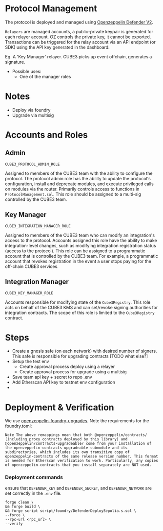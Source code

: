 # Protocol Management

The protocol is deployed and managed using [Openzeppelin Defender V2](https://docs.openzeppelin.com/defender/v2/).

`Relayers` are managed accounts, a public-private keypair is generated for each relayer account. OZ controls the private key, it cannot be exported. Transactions can be triggered for the relay account via an API endpoint (or SDK) using the API key generated in the dashboard.

Eg. A 'Key Manager' relayer. CUBE3 picks up event offchain, generates a signature.

- Possible uses:
  - One of the manager roles

# Notes

- Deploy via foundry
- Upgrade via multisig

# Accounts and Roles

## Admin

`CUBE3_PROTOCOL_ADMIN_ROLE`

Assigned to members of the CUBE3 team with the ability to configure the protocol. The protocol admin role has the ability to update the protocol's configuration, install and deprecate modules, and execute privileged calls on modules via the router. Primarily controls access to functions in `ProtocolManagement.sol`. This role should be assigned to a multi-sig controlled by the CUBE3 team.

## Key Manager

`CUBE3_INTEGRATION_MANAGER_ROLE`

Assigned to members of the CUBE3 team who can modify an integration's access to the protocol. Accounts assigned this role have the ability to make integration-level changes, such as modifying integration registration status (access to the protocol). This role can be assigned to a programmatic account that is controlled by the CUBE3 team. For example, a programmatic account that revokes registration in the event a user stops paying for the off-chain CUBE3 services.

## Integration Manager

`CUBE3_KEY_MANAGER_ROLE`

Accounts responsible for modifying state of the `Cube3Registry`. This role acts on behalf of the CUBE3 KMS and can set/revoke signing authorities for integration contracts. The scope of this role is limited to the `Cube3Registry` contract.

# Steps

- Create a gnosis safe (on each network) with desired number of signers. This safe is responsible for upgrading contracts [TODO what else?]
- Setup the test env
  - Create approval process deploy using a relayer
  - Create approval process for upgrade using a multisig
- Save team api key + secret to repo .env
- Add Etherscan API key to testnet env configuration
-

# Deployment & Verification

We use [openzeppelin-foundry-upgrades](https://github.com/OpenZeppelin/openzeppelin-foundry-upgrades). Note the requirements for the foundry.toml:

```
Note The above remappings mean that both @openzeppelin/contracts/ (including proxy contracts deployed by this library) and @openzeppelin/contracts-upgradeable/ come from your installation of the openzeppelin-contracts-upgradeable submodule and its subdirectories, which includes its own transitive copy of openzeppelin-contracts of the same release version number. This format is needed for Etherscan verification to work. Particularly, any copies of openzeppelin-contracts that you install separately are NOT used.
```

### Deployment commands

ensure that `DEFENDER_KEY` and `DEFENDER_SECRET`, and `DEFENDER_NETWORK` are set correctly in the `.env` file.

```
forge clean \
&& forge build \
&& forge script script/foundry/DefenderDeploySepolia.s.sol \
--force \
--rpc-url <rpc_url> \
--verify
```

